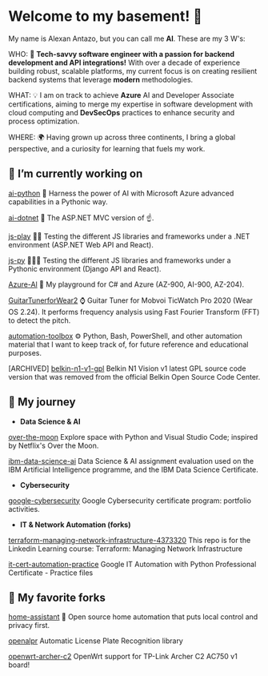 <!--# Hi there 👋-->
# Welcome to my basement! 👋

My name is Alexan Antazo, but you can call me **Al**. These are my 3 W's:

WHO: 🚀 **Tech-savvy software engineer with a passion for backend development and API integrations!** With over a decade of experience building robust, scalable platforms, my current focus is on creating resilient backend systems that leverage **modern** methodologies.

WHAT: 💡 I am on track to achieve **Azure** AI and Developer Associate certifications, aiming to merge my expertise in software development with cloud computing and **DevSecOps** practices to enhance security and process optimization.

WHERE: 🌍 Having grown up across three continents, I bring a global perspective, and a curiosity for learning that fuels my work.

## 🔭 I’m currently working on

[ai-python](https://github.com/antazo/ai-python?tab=readme-ov-file#ai-with-python-azure-ai)
🐍 Harness the power of AI with Microsoft Azure advanced capabilities in a Pythonic way.

[ai-dotnet](https://github.com/antazo/ai-dotnet?tab=readme-ov-file#ai-with-dotnet-azure-ai)
🤖 The ASP.NET MVC version of ☝️.

[js-play](https://github.com/antazo/js-play)
👨‍🚀 Testing the different JS libraries and frameworks under a .NET environment (ASP.NET Web API and React).

[js-py](https://github.com/antazo/js-py)
🧑🏽‍🚀 Testing the different JS libraries and frameworks under a Pythonic environment (Django API and React).

[Azure-Al](https://github.com/antazo/Azure-Al)
🤖 My playground for C# and Azure (AZ-900, AI-900, AZ-204).

[GuitarTunerforWear2](https://github.com/antazo/GuitarTunerforWear2)
⌚ Guitar Tuner for Mobvoi TicWatch Pro 2020 (Wear OS 2.24). It performs frequency analysis using Fast Fourier Transform (FFT) to detect the pitch.

[automation-toolbox](https://github.com/antazo/automation-toolbox?tab=readme-ov-file#automation-toolbox)
⚙️ Python, Bash, PowerShell, and other automation material that I want to keep track of, for future reference and educational purposes.

[ARCHIVED] [belkin-n1-v1-gpl](https://github.com/antazo/belkin-n1-v1-gpl)
Belkin N1 Vision v1 latest GPL source code version that was removed from the official Belkin Open Source Code Center.

## 🌱 My journey

- **Data Science & AI**

[over-the-moon](https://github.com/antazo/over-the-moon?tab=readme-ov-file#over-the-moon)
Explore space with Python and Visual Studio Code; inspired by Netflix's Over the Moon.

[ibm-data-science-ai](https://github.com/antazo/ibm-data-science-ai)
Data Science & AI assignment evaluation used on the IBM Artificial Intelligence programme, and the IBM Data Science Certificate.

- **Cybersecurity**

[google-cybersecurity](https://github.com/antazo/google-cybersecurity)
Google Cybersecurity certificate program: portfolio activities.

- **IT & Network Automation (forks)**

[terraform-managing-network-infrastructure-4373320](https://github.com/antazo/terraform-managing-network-infrastructure-4373320)
This repo is for the Linkedin Learning course: Terraform: Managing Network Infrastructure

[it-cert-automation-practice](https://github.com/antazo/it-cert-automation-practice)
Google IT Automation with Python Professional Certificate - Practice files

## 👯 My favorite forks

[home-assistant](https://github.com/antazo/home-assistant)
🏡 Open source home automation that puts local control and privacy first.

[openalpr](https://github.com/antazo/openalpr)
Automatic License Plate Recognition library

[openwrt-archer-c2](https://github.com/antazo/openwrt-archer-c2)
OpenWrt support for TP-Link Archer C2 AC750 v1 board!

<!--
**antazo/antazo** is a ✨ _special_ ✨ repository because its `README.md` (this file) appears on your GitHub profile.

Here are some ideas to get you started:

- 🔭 I’m currently working on ...
- 🌱 I’m currently learning ...
- 👯 I’m looking to collaborate on ...
- 🤔 I’m looking for help with ...
- 💬 Ask me about ...
- 📫 How to reach me: ...
- 😄 Pronouns: ...
- ⚡ Fun fact: ...
-->
